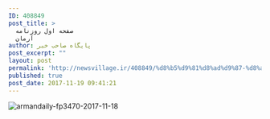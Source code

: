 ```yaml
---
ID: 408849
post_title: >
  صفحه اول روزنامه
  آرمان
author: پایگاه صاحب خبر
post_excerpt: ""
layout: post
permalink: 'http://newsvillage.ir/408849/%d8%b5%d9%81%d8%ad%d9%87-%d8%a7%d9%88%d9%84-%d8%b1%d9%88%d8%b2%d9%86%d8%a7%d9%85%d9%87-%d8%a2%d8%b1%d9%85%d8%a7%d9%86-2/'
published: true
post_date: 2017-11-19 09:41:21
---
```

<img src="http://sahebkhabar.ir/download?f=2017/11/18/4/631233.jpg" alt="armandaily-fp3470-2017-11-18">